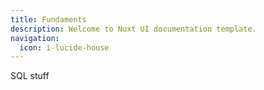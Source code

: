 ```yaml
---
title: Fundaments
description: Welcome to Nuxt UI documentation template.
navigation:
  icon: i-lucide-house
---
```



SQL stuff